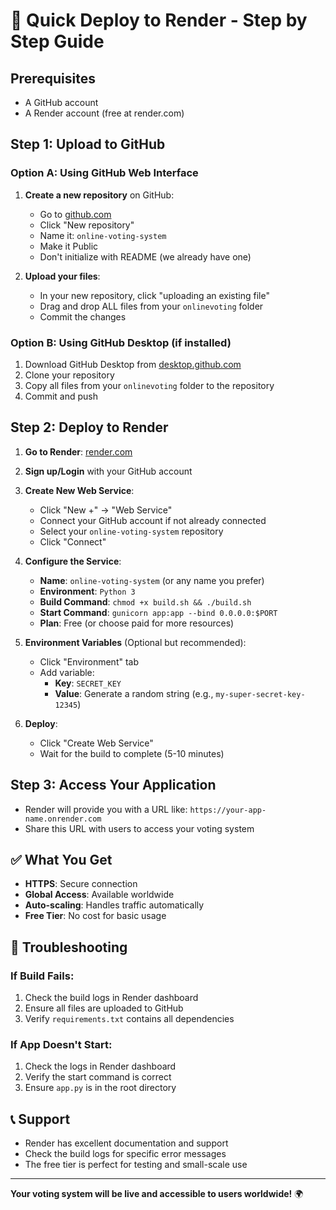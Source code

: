 # 🚀 Quick Deploy to Render - Step by Step Guide

## Prerequisites
- A GitHub account
- A Render account (free at render.com)

## Step 1: Upload to GitHub

### Option A: Using GitHub Web Interface
1. **Create a new repository** on GitHub:
   - Go to [github.com](https://github.com)
   - Click "New repository"
   - Name it: `online-voting-system`
   - Make it Public
   - Don't initialize with README (we already have one)

2. **Upload your files**:
   - In your new repository, click "uploading an existing file"
   - Drag and drop ALL files from your `onlinevoting` folder
   - Commit the changes

### Option B: Using GitHub Desktop (if installed)
1. Download GitHub Desktop from [desktop.github.com](https://desktop.github.com)
2. Clone your repository
3. Copy all files from your `onlinevoting` folder to the repository
4. Commit and push

## Step 2: Deploy to Render

1. **Go to Render**: [render.com](https://render.com)
2. **Sign up/Login** with your GitHub account
3. **Create New Web Service**:
   - Click "New +" → "Web Service"
   - Connect your GitHub account if not already connected
   - Select your `online-voting-system` repository
   - Click "Connect"

4. **Configure the Service**:
   - **Name**: `online-voting-system` (or any name you prefer)
   - **Environment**: `Python 3`
   - **Build Command**: `chmod +x build.sh && ./build.sh`
   - **Start Command**: `gunicorn app:app --bind 0.0.0.0:$PORT`
   - **Plan**: Free (or choose paid for more resources)

5. **Environment Variables** (Optional but recommended):
   - Click "Environment" tab
   - Add variable:
     - **Key**: `SECRET_KEY`
     - **Value**: Generate a random string (e.g., `my-super-secret-key-12345`)

6. **Deploy**:
   - Click "Create Web Service"
   - Wait for the build to complete (5-10 minutes)

## Step 3: Access Your Application

- Render will provide you with a URL like: `https://your-app-name.onrender.com`
- Share this URL with users to access your voting system

## ✅ What You Get

- **HTTPS**: Secure connection
- **Global Access**: Available worldwide
- **Auto-scaling**: Handles traffic automatically
- **Free Tier**: No cost for basic usage

## 🔧 Troubleshooting

### If Build Fails:
1. Check the build logs in Render dashboard
2. Ensure all files are uploaded to GitHub
3. Verify `requirements.txt` contains all dependencies

### If App Doesn't Start:
1. Check the logs in Render dashboard
2. Verify the start command is correct
3. Ensure `app.py` is in the root directory

## 📞 Support

- Render has excellent documentation and support
- Check the build logs for specific error messages
- The free tier is perfect for testing and small-scale use

---

**Your voting system will be live and accessible to users worldwide!** 🌍
